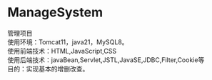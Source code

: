 # ManageSystem
管理项目<br>
使用环境：Tomcat11，java21，MySQL8。<br>
使用前端技术：HTML,JavaScript,CSS<br>
使用后端技术：javaBean,Servlet,JSTL,JavaSE,JDBC,Filter,Cookie等<br>
目的：实现基本的增删改查。<br>
